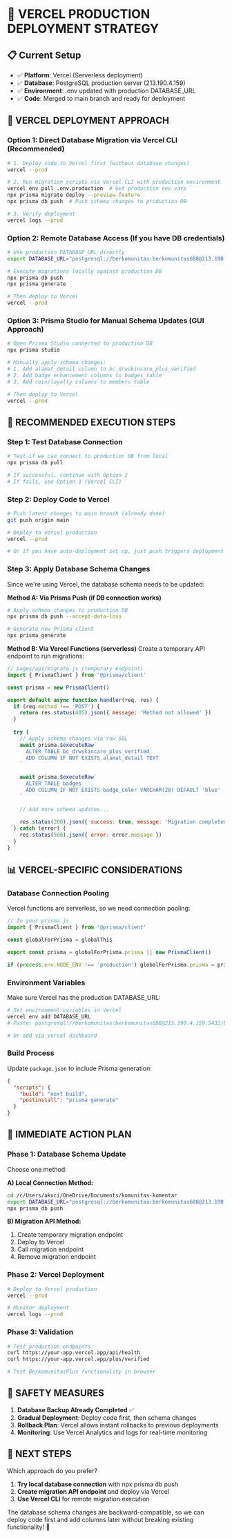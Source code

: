 # 🚀 VERCEL PRODUCTION DEPLOYMENT STRATEGY

## 📋 Current Setup
- ✅ **Platform**: Vercel (Serverless deployment)
- ✅ **Database**: PostgreSQL production server (213.190.4.159)
- ✅ **Environment**: .env updated with production DATABASE_URL
- ✅ **Code**: Merged to main branch and ready for deployment

## 🎯 VERCEL DEPLOYMENT APPROACH

### **Option 1: Direct Database Migration via Vercel CLI** (Recommended)
```bash
# 1. Deploy code to Vercel first (without database changes)
vercel --prod

# 2. Run migration scripts via Vercel CLI with production environment
vercel env pull .env.production  # Get production env vars
npx prisma migrate deploy --preview-feature
npx prisma db push  # Push schema changes to production DB

# 3. Verify deployment
vercel logs --prod
```

### **Option 2: Remote Database Access** (If you have DB credentials)
```bash
# Use production DATABASE_URL directly
export DATABASE_URL="postgresql://berkomunitas:berkomunitas688@213.190.4.159:5432/berkomunitas_db"

# Execute migrations locally against production DB
npx prisma db push
npx prisma generate

# Then deploy to Vercel
vercel --prod
```

### **Option 3: Prisma Studio for Manual Schema Updates** (GUI Approach)
```bash
# Open Prisma Studio connected to production DB
npx prisma studio

# Manually apply schema changes:
# 1. Add alamat_detail column to bc_drwskincare_plus_verified
# 2. Add badge enhancement columns to badges table
# 3. Add coin/loyalty columns to members table

# Then deploy to Vercel
vercel --prod
```

## 🔧 RECOMMENDED EXECUTION STEPS

### **Step 1: Test Database Connection**
```bash
# Test if we can connect to production DB from local
npx prisma db pull

# If successful, continue with Option 2
# If fails, use Option 1 (Vercel CLI)
```

### **Step 2: Deploy Code to Vercel**
```bash
# Push latest changes to main branch (already done)
git push origin main

# Deploy to Vercel production
vercel --prod

# Or if you have auto-deployment set up, just push triggers deployment
```

### **Step 3: Apply Database Schema Changes**
Since we're using Vercel, the database schema needs to be updated:

**Method A: Via Prisma Push (if DB connection works)**
```bash
# Apply schema changes to production DB
npx prisma db push --accept-data-loss

# Generate new Prisma client
npx prisma generate
```

**Method B: Via Vercel Functions (serverless)**
Create a temporary API endpoint to run migrations:

```javascript
// pages/api/migrate.js (temporary endpoint)
import { PrismaClient } from '@prisma/client'

const prisma = new PrismaClient()

export default async function handler(req, res) {
  if (req.method !== 'POST') {
    return res.status(405).json({ message: 'Method not allowed' })
  }
  
  try {
    // Apply schema changes via raw SQL
    await prisma.$executeRaw`
      ALTER TABLE bc_drwskincare_plus_verified 
      ADD COLUMN IF NOT EXISTS alamat_detail TEXT
    `
    
    await prisma.$executeRaw`
      ALTER TABLE badges 
      ADD COLUMN IF NOT EXISTS badge_color VARCHAR(20) DEFAULT 'blue'
    `
    
    // Add more schema updates...
    
    res.status(200).json({ success: true, message: 'Migration completed' })
  } catch (error) {
    res.status(500).json({ error: error.message })
  }
}
```

## 📊 VERCEL-SPECIFIC CONSIDERATIONS

### **Database Connection Pooling**
Vercel functions are serverless, so we need connection pooling:
```javascript
// In your prisma.js
import { PrismaClient } from '@prisma/client'

const globalForPrisma = globalThis

export const prisma = globalForPrisma.prisma || new PrismaClient()

if (process.env.NODE_ENV !== 'production') globalForPrisma.prisma = prisma
```

### **Environment Variables**
Make sure Vercel has the production DATABASE_URL:
```bash
# Set environment variables in Vercel
vercel env add DATABASE_URL
# Paste: postgresql://berkomunitas:berkomunitas688@213.190.4.159:5432/berkomunitas_db

# Or add via Vercel dashboard
```

### **Build Process**
Update `package.json` to include Prisma generation:
```json
{
  "scripts": {
    "build": "next build",
    "postinstall": "prisma generate"
  }
}
```

## 🎯 IMMEDIATE ACTION PLAN

### **Phase 1: Database Schema Update**
Choose one method:

**A) Local Connection Method:**
```bash
cd /c/Users/akuci/OneDrive/Documents/komunitas-komentar
export DATABASE_URL="postgresql://berkomunitas:berkomunitas688@213.190.4.159:5432/berkomunitas_db"
npx prisma db push
```

**B) Migration API Method:**
1. Create temporary migration endpoint
2. Deploy to Vercel
3. Call migration endpoint
4. Remove migration endpoint

### **Phase 2: Vercel Deployment**
```bash
# Deploy to Vercel production
vercel --prod

# Monitor deployment
vercel logs --prod
```

### **Phase 3: Validation**
```bash
# Test production endpoints
curl https://your-app.vercel.app/api/health
curl https://your-app.vercel.app/plus/verified

# Test BerkomunitasPlus functionality in browser
```

## 🚨 SAFETY MEASURES

1. **Database Backup Already Completed** ✅
2. **Gradual Deployment**: Deploy code first, then schema changes
3. **Rollback Plan**: Vercel allows instant rollbacks to previous deployments
4. **Monitoring**: Use Vercel Analytics and logs for real-time monitoring

## 🎉 NEXT STEPS

Which approach do you prefer?
1. **Try local database connection** with npx prisma db push
2. **Create migration API endpoint** and deploy via Vercel
3. **Use Vercel CLI** for remote migration execution

The database schema changes are backward-compatible, so we can deploy code first and add columns later without breaking existing functionality! 🚀